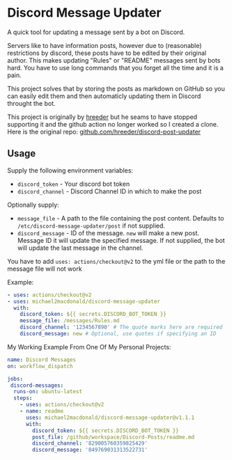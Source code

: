 # Discord Message Updater
A quick tool for updating a message sent by a bot on Discord.

Servers like to have information posts, however due to (reasonable) restrictions by
discord, these posts have to be edited by their original author. This makes updating "Rules" or "README" messages sent by bots hard. You have to use long commands that you forget all the time and it is a pain.

This project solves that by storing the posts as markdown on GitHub so you can easily edit them and then automaticly updating them in
Discord throught the bot.

This project is originally by [hreeder](https://github.com/hreeder/) but he seams to have stopped supporting it and the github action no longer worked so I created a clone. Here is the original repo: [github.com/hreeder/discord-post-updater](https://github.com/hreeder/discord-post-updater) 

## Usage

Supply the following environment variables:
* `discord_token` - Your discord bot token
* `discord_channel` - Discord Channel ID in which to make the post

Optionally supply:
* `message_file` - A path to the file containing the post content. Defaults to
  `/etc/discord-message-updater/post` if not supplied.
* `discord_message` - ID of the message. `new` will make a new post. Message ID it will update the specified message. If not supplied, the bot will update the last message in the channel.

You have to add `uses: actions/checkout@v2` to the yml file or the path to the message file will not work

Example:
```yaml
- uses: actions/checkout@v2
- uses: michael2macdonald/discord-message-updater
  with:
    discord_token: ${{ secrets.DISCORD_BOT_TOKEN }}
    message_file: /messages/Rules.md
    discord_channel: '1234567890' # The quote marks here are required
    discord_message: new # Optional, use quotes if specifying an ID
```

My Working Example From One Of My Personal Projects:
```yaml
name: Discord Messages
on: workflow_dispatch

jobs:
 discord-messages:
  runs-on: ubuntu-latest
  steps:
    - uses: actions/checkout@v2
    - name: readme
      uses: michael2macdonald/discord-message-updater@v1.1.1
      with:
        discord_token: ${{ secrets.DISCORD_BOT_TOKEN }}
        post_file: /github/workspace/Discord-Posts/readme.md
        discord_channel: '829005760359825429'
        discord_message: '849769031313522731'
```
